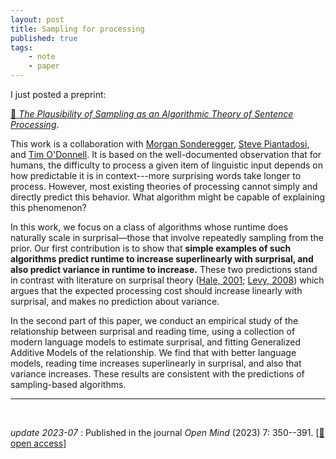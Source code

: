 ```yaml
---
layout: post
title: Sampling for processing
published: true 
tags:
    - note
    - paper
---
```


I just posted a preprint:

[🔗 _The Plausibility of Sampling as an Algorithmic Theory of Sentence Processing_](https://osf.io/qjnpv). 

This work is a collaboration with [Morgan Sonderegger](https://people.linguistics.mcgill.ca/~morgan/), [Steve Piantadosi](http://colala.berkeley.edu/people/piantadosi/), and [Tim O'Donnell](https://todonnell.github.io/). It is based on the well-documented observation that for humans, the difficulty to process a given item of linguistic input depends on how predictable it is in context---more surprising words take longer to process. However, most existing theories of processing cannot simply and directly predict this behavior. What algorithm might be capable of explaining this phenomenon? 

In this work, we focus on a class of algorithms whose runtime does naturally scale in surprisal—those that involve repeatedly sampling from the prior. Our first contribution is to show that **simple examples of such algorithms predict runtime to increase superlinearly with surprisal, and also predict variance in runtime to increase.** These two predictions stand in contrast with literature on surprisal theory ([Hale, 2001](https://www.aclweb.org/anthology/N01-1021); [Levy, 2008](https://doi.org/10.1016/j.cognition.2007.05.006)) which argues that the expected processing cost should increase linearly with surprisal, and makes no prediction about variance. 

In the second part of this paper, we conduct an empirical study of the relationship between surprisal and reading time, using a collection of modern language models to estimate surprisal, and fitting Generalized Additive Models of the relationship. We find that with better language models, reading time increases superlinearly in surprisal, and also that variance increases. These results are consistent with the predictions of sampling-based algorithms.

-----
<br/>

_update 2023-07_
: Published in the journal _Open Mind_ (2023) 7: 350--391. [[🔗 open access](https://doi.org/10.1162/opmi_a_00086)]
